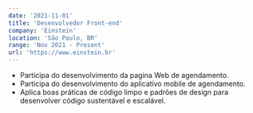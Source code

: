 ```yaml
---
date: '2021-11-01'
title: 'Desenvolvedor Front-end'
company: 'Einstein'
location: 'São Paulo, BR'
range: 'Nov 2021 - Present'
url: 'https://www.einstein.br'
---
```


- Participa do desenvolvimento da pagina Web de agendamento.
- Participa do desenvolvimento do aplicativo mobile de agendamento.
- Aplica boas práticas de código limpo e padrões de design para desenvolver código sustentável e escalável.
